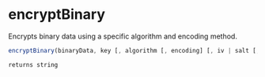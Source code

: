 # encryptBinary

Encrypts binary data using a specific algorithm and encoding method.

```javascript
encryptBinary(binaryData, key [, algorithm [, encoding] [, iv | salt [, iterations]]])
```

```javascript
returns string
```
